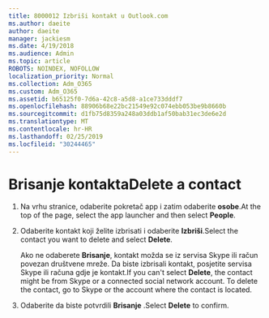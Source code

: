 ```yaml
---
title: 8000012 Izbriši kontakt u Outlook.com
ms.author: daeite
author: daeite
manager: jackiesm
ms.date: 4/19/2018
ms.audience: Admin
ms.topic: article
ROBOTS: NOINDEX, NOFOLLOW
localization_priority: Normal
ms.collection: Adm_O365
ms.custom: Adm_O365
ms.assetid: b65125f0-7d6a-42c8-a5d8-a1ce733dddf7
ms.openlocfilehash: 88906b68e22bc21549e92c074ebb053be9b8660b
ms.sourcegitcommit: d1fb75d8359a248a03ddb1af50bab31ec3de6e2d
ms.translationtype: MT
ms.contentlocale: hr-HR
ms.lasthandoff: 02/25/2019
ms.locfileid: "30244465"
---
```

# <a name="delete-a-contact"></a><span data-ttu-id="4bcb7-102">Brisanje kontakta</span><span class="sxs-lookup"><span data-stu-id="4bcb7-102">Delete a contact</span></span>

1. <span data-ttu-id="4bcb7-103">Na vrhu stranice, odaberite pokretač app i zatim odaberite **osobe**.</span><span class="sxs-lookup"><span data-stu-id="4bcb7-103">At the top of the page, select the app launcher  and then select **People**.</span></span> 
    
2. <span data-ttu-id="4bcb7-104">Odaberite kontakt koji želite izbrisati i odaberite **Izbriši**.</span><span class="sxs-lookup"><span data-stu-id="4bcb7-104">Select the contact you want to delete and select **Delete**.</span></span>
    
    <span data-ttu-id="4bcb7-p101">Ako ne odaberete **Brisanje**, kontakt možda se iz servisa Skype ili račun povezan društvene mreže. Da biste izbrisali kontakt, posjetite servisa Skype ili računa gdje je kontakt.</span><span class="sxs-lookup"><span data-stu-id="4bcb7-p101">If you can't select **Delete**, the contact might be from Skype or a connected social network account. To delete the contact, go to Skype or the account where the contact is located.</span></span>
    
3. <span data-ttu-id="4bcb7-107">Odaberite da biste potvrdili **Brisanje** .</span><span class="sxs-lookup"><span data-stu-id="4bcb7-107">Select **Delete** to confirm.</span></span> 
    

